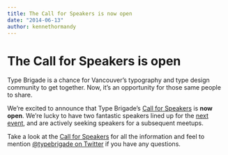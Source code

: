 ```yaml
---
title: The Call for Speakers is now open
date: "2014-06-13"
author: kennethormandy
---
```


# The Call for Speakers is open

Type Brigade is a chance for Vancouver’s typography and type design community to get together. Now, it’s an opportunity for those same people to share.

We’re excited to announce that Type Brigade’s [Call for Speakers](../call-for-speakers) is **now open**. We’re lucky to have two fantastic speakers lined up for the [next event](http://www.meetup.com/typebrigade/events/186884552/), and are actively seeking speakers for a subsequent meetups.

Take a look at the [Call for Speakers](../call-for-speakers) for all the information and feel to mention [@typebrigade on Twitter](http://twitter.com/typebrigade) if you have any questions.
